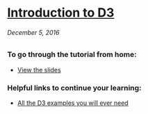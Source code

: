 # [Introduction to D3](https://www.meetup.com/Women-Who-Code-Boston/events/235341090/) 
###### December 5, 2016

### To go through the tutorial from home:
* [View the slides](https://docs.google.com/presentation/d/1C7fVMybIqGRaVQQHFHgvtYajwGce7uT9rsLEa_jN2hQ/edit?usp=sharing)

### Helpful links to continue your learning:
* [All the D3 examples you will ever need](http://bl.ocks.org/mbostock)
